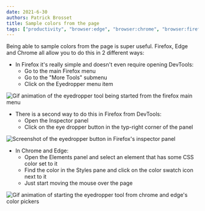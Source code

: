 ```yaml
---
date: 2021-6-30
authors: Patrick Brosset
title: Sample colors from the page
tags: ["productivity", "browser:edge", "browser:chrome", "browser:firefox"]
---
```

Being able to sample colors from the page is super useful. Firefox, Edge and Chrome all allow you to do this in 2 different ways:

* In Firefox it's really simple and doesn't even require opening DevTools:
  * Go to the main Firefox menu
  * Go to the "More Tools" submenu
  * Click on the Eyedropper menu item

![Gif animation of the eyedropper tool being started from the firefox main menu](/assets/img/sample-colors-from-the-page-1.gif)

* There is a second way to do this in Firefox from DevTools:
  * Open the Inspector panel
  * Click on the eye dropper button in the typ-right corner of the panel

![Screenshot of the eyedropper button in Firefox's inspector panel](/assets/img/sample-colors-from-the-page-2.png)

* In Chrome and Edge:
  * Open the Elements panel and select an element that has some CSS color set to it
  * Find the color in the Styles pane and click on the color swatch icon next to it
  * Just start moving the mouse over the page

![Gif animation of starting the eyedropper tool from chrome and edge's color pickers](/assets/img/sample-colors-from-the-page-3.gif)